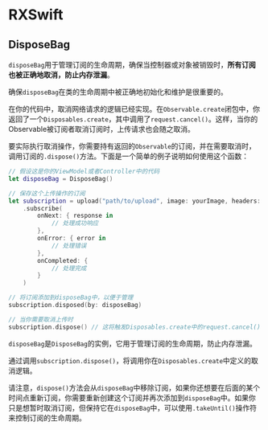 # RXSwift

## DisposeBag

`disposeBag`用于管理订阅的生命周期，确保当控制器或对象被销毁时，**所有订阅也被正确地取消，防止内存泄漏**。

确保`disposeBag`在类的生命周期中被正确地初始化和维护是很重要的。

在你的代码中，取消网络请求的逻辑已经实现。在`Observable.create`闭包中，你返回了一个`Disposables.create`，其中调用了`request.cancel()`。这样，当你的Observable被订阅者取消订阅时，上传请求也会随之取消。

要实际执行取消操作，你需要持有返回的`Observable`的订阅，并在需要取消时，调用订阅的`.dispose()`方法。下面是一个简单的例子说明如何使用这个函数：

```swift
// 假设这是你的ViewModel或者Controller中的代码
let disposeBag = DisposeBag()

// 保存这个上传操作的订阅
let subscription = upload("path/to/upload", image: yourImage, headers: yourHeaders)
    .subscribe(
        onNext: { response in
            // 处理成功响应
        },
        onError: { error in
            // 处理错误
        },
        onCompleted: {
            // 处理完成
        }
    )

// 将订阅添加到disposeBag中，以便于管理
subscription.disposed(by: disposeBag)

// 当你需要取消上传时
subscription.dispose() // 这将触发Disposables.create中的request.cancel()
```

`disposeBag`是`DisposeBag`的实例，它用于管理订阅的生命周期，防止内存泄漏。

通过调用`subscription.dispose()`，将调用你在`Disposables.create`中定义的取消逻辑。

请注意，`dispose()`方法会从`disposeBag`中移除订阅，如果你还想要在后面的某个时间点重新订阅，你需要重新创建这个订阅并再次添加到`disposeBag`中。如果你只是想暂时取消订阅，但保持它在`disposeBag`中，可以使用`.takeUntil()`操作符来控制订阅的生命周期。